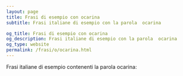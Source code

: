 ```yaml
---
layout: page
title: Frasi di esempio con ocarina 
subtitle: Frasi italiane di esempio con la parola  ocarina

og_title: Frasi di esempio con ocarina 
og_description: Frasi italiane di esempio con la parola  ocarina
og_type: website
permalink: /frasi/o/ocarina.html
---
```


Frasi italiane di esempio contenenti la parola ocarina:



